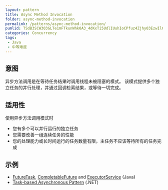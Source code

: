 ```yaml
---
layout: pattern
title: Async Method Invocation
folder: async-method-invocation
permalink: /patterns/async-method-invocation/
pumlid: TSdB3SCW303GLTe1mFTkunWhk0A3_4dKxTi5UdlIUuhIoCPfuz4Zjhy03EzwIlGyqjbeQR16fJL1HjuOQF362qjZbrFBnWWsTPZeFm3wHwbCZhvQ4RqMOSXIuA1_LzDctJd75m00
categories: Concurrency
tags:
 - Java
 - 中等难度
---
```

## 意图
异步方法调用是在等待任务结果时调用线程未被阻塞的模式。 
该模式提供多个独立任务的并行处理，并通过回调检索结果，或等待一切完成。 

## 适用性
使用异步方法调用模式时

* 您有多个可以并行运行的独立任务
* 您需要改善一组连续任务的性能
* 您的处理能力或长时间运行的任务数量有限，主任务不应该等待所有的任务完成

## 示例

* [FutureTask](http://docs.oracle.com/javase/8/docs/api/java/util/concurrent/FutureTask.html), [CompletableFuture](https://docs.oracle.com/javase/8/docs/api/java/util/concurrent/CompletableFuture.html) and [ExecutorService](http://docs.oracle.com/javase/8/docs/api/java/util/concurrent/ExecutorService.html) (Java)
* [Task-based Asynchronous Pattern](https://msdn.microsoft.com/en-us/library/hh873175.aspx) (.NET)
